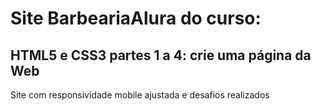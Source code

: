 # Site BarbeariaAlura do curso:
## HTML5 e CSS3 partes 1 a 4: crie uma página da Web
Site com responsividade mobile ajustada e desafios realizados
